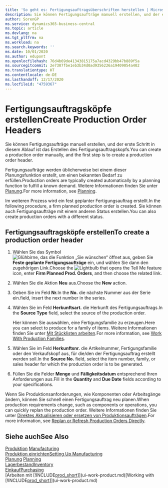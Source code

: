 ```yaml
---
title: 'So geht es: Fertigungsauftragsüberschriften herstellen | Microsoft Docs'
description: Sie können Fertigungsaufträge manuell erstellen, und der erste Schritt in diesem Ablauf ist das Erstellen des Fertigungsauftragskopfs.
author: SorenGP
ms.service: dynamics365-business-central
ms.topic: article
ms.devlang: na
ms.tgt_pltfrm: na
ms.workload: na
ms.search.keywords: ''
ms.date: 10/01/2020
ms.author: edupont
ms.openlocfilehash: 76d4b69de41343815175a7acd4329bb47b889f5a
ms.sourcegitcommit: 2e7307fbe1eb3b34d0ad9356226a19409054a402
ms.translationtype: HT
ms.contentlocale: de-DE
ms.lasthandoff: 12/17/2020
ms.locfileid: "4759367"
---
```

# <a name="create-production-order-headers"></a><span data-ttu-id="9cded-103">Fertigungsauftragsköpfe erstellen</span><span class="sxs-lookup"><span data-stu-id="9cded-103">Create Production Order Headers</span></span>
<span data-ttu-id="9cded-104">Sie können Fertigungsaufträge manuell erstellen, und der erste Schritt in diesem Ablauf ist das Erstellen des Fertigungsauftragskopfs.</span><span class="sxs-lookup"><span data-stu-id="9cded-104">You can create a production order manually, and the first step is to create a production order header.</span></span>

<span data-ttu-id="9cded-105">Fertigungsaufträge werden üblicherweise bei einem dieser Planungsfunktion erstellt, um einen bekannten Bedarf zu erfüllen.</span><span class="sxs-lookup"><span data-stu-id="9cded-105">Production orders are typically created automatically by a planning function to fulfill a known demand.</span></span> <span data-ttu-id="9cded-106">Weitere Informationen finden Sie unter [Planung](production-planning.md).</span><span class="sxs-lookup"><span data-stu-id="9cded-106">For more information, see [Planning](production-planning.md).</span></span>   

<span data-ttu-id="9cded-107">Im weiteren Prozess wird ein fest geplanter Fertigungsauftrag erstellt.</span><span class="sxs-lookup"><span data-stu-id="9cded-107">In the following procedure, a firm planned production order is created.</span></span> <span data-ttu-id="9cded-108">Sie können auch Fertigungsaufträge mit einem anderen Status erstellen.</span><span class="sxs-lookup"><span data-stu-id="9cded-108">You can also create production orders with a different status.</span></span>  

## <a name="to-create-a-production-order-header"></a><span data-ttu-id="9cded-109">Fertigungsauftragsköpfe erstellen</span><span class="sxs-lookup"><span data-stu-id="9cded-109">To create a production order header</span></span>  
1.  <span data-ttu-id="9cded-110">Wählen Sie das Symbol ![Glühbirne, das die Funktion „Sie wünschen“ öffnet](media/ui-search/search_small.png "Was möchten Sie tun?") aus, geben Sie **Feste geplante Fertigungsaufträge** ein, und wählen Sie dann den zugehörigen Link.</span><span class="sxs-lookup"><span data-stu-id="9cded-110">Choose the ![Lightbulb that opens the Tell Me feature](media/ui-search/search_small.png "Tell me what you want to do") icon, enter **Firm Planned Prod. Orders**, and then choose the related link.</span></span>  
2.  <span data-ttu-id="9cded-111">Wählen Sie die Aktion **Neu** aus.</span><span class="sxs-lookup"><span data-stu-id="9cded-111">Choose the **New** action.</span></span>  
3.  <span data-ttu-id="9cded-112">Geben Sie im Feld **Nr.**</span><span class="sxs-lookup"><span data-stu-id="9cded-112">In the **No.**</span></span> <span data-ttu-id="9cded-113">die nächste Nummer aus der Serie ein.</span><span class="sxs-lookup"><span data-stu-id="9cded-113">field, insert the next number in the series.</span></span>  
4.  <span data-ttu-id="9cded-114">Wählen Sie im Feld **Herkunftsart.** die Herkunft des Fertigungsauftrags.</span><span class="sxs-lookup"><span data-stu-id="9cded-114">In the **Source Type** field, select the source of the production order.</span></span>

    <span data-ttu-id="9cded-115">Hier können Sie auswählen, eine Fertigungsfamilie zu erzeugen.</span><span class="sxs-lookup"><span data-stu-id="9cded-115">Here you can select to produce for a family of items.</span></span> <span data-ttu-id="9cded-116">Weitere Informationen finden Sie unter [Mit Stücklisten arbeiten](production-how-work-family.md).</span><span class="sxs-lookup"><span data-stu-id="9cded-116">For more information, see [Work With Production Families](production-how-work-family.md).</span></span>
5.  <span data-ttu-id="9cded-117">Wählen Sie im Feld **Herkunftsnr.** die Artikelnummer, Fertigungsfamilie oder den Verkaufskopf aus, für die/den der Fertigungsauftrag erstellt werden soll.</span><span class="sxs-lookup"><span data-stu-id="9cded-117">In the **Source No.** field, select the item number, family, or sales header for which the production order is to be generated.</span></span>  
6.  <span data-ttu-id="9cded-118">Füllen Sie die Felder **Menge** und **Fälligkeitsdatum** entsprechend Ihren Anforderungen aus.</span><span class="sxs-lookup"><span data-stu-id="9cded-118">Fill in the **Quantity** and **Due Date** fields according to your specifications.</span></span>  

<span data-ttu-id="9cded-119">Wenn Sie Produktionsanforderungen, wie Komponenten oder Arbeitsgänge ändern, können Sie schnell einen Fertigungsauftrag neu planen.</span><span class="sxs-lookup"><span data-stu-id="9cded-119">When production requirements change, such as components or operations, you can quickly replan the production order.</span></span> <span data-ttu-id="9cded-120">Weitere Informationen finden Sie unter [Direktes Aktualisieren oder ersetzen von Produktionsaufträgen](production-how-to-replan-refresh-production-orders.md).</span><span class="sxs-lookup"><span data-stu-id="9cded-120">For more information, see [Replan or Refresh Production Orders Directly](production-how-to-replan-refresh-production-orders.md).</span></span> 

## <a name="see-also"></a><span data-ttu-id="9cded-121">Siehe auch</span><span class="sxs-lookup"><span data-stu-id="9cded-121">See Also</span></span>  
<span data-ttu-id="9cded-122">[Produktion](production-manage-manufacturing.md)  </span><span class="sxs-lookup"><span data-stu-id="9cded-122">[Manufacturing](production-manage-manufacturing.md)  </span></span>  
[<span data-ttu-id="9cded-123">Produktion einrichten</span><span class="sxs-lookup"><span data-stu-id="9cded-123">Setting Up Manufacturing</span></span>](production-configure-production-processes.md)  
<span data-ttu-id="9cded-124">[Planung](production-planning.md)    </span><span class="sxs-lookup"><span data-stu-id="9cded-124">[Planning](production-planning.md)    </span></span>  
[<span data-ttu-id="9cded-125">Lagerbestand</span><span class="sxs-lookup"><span data-stu-id="9cded-125">Inventory</span></span>](inventory-manage-inventory.md)  
[<span data-ttu-id="9cded-126">Einkauf</span><span class="sxs-lookup"><span data-stu-id="9cded-126">Purchasing</span></span>](purchasing-manage-purchasing.md)  
<span data-ttu-id="9cded-127">[Arbeiten mit [!INCLUDE[prod_short](includes/prod_short.md)]](ui-work-product.md)</span><span class="sxs-lookup"><span data-stu-id="9cded-127">[Working with [!INCLUDE[prod_short](includes/prod_short.md)]](ui-work-product.md)</span></span>
